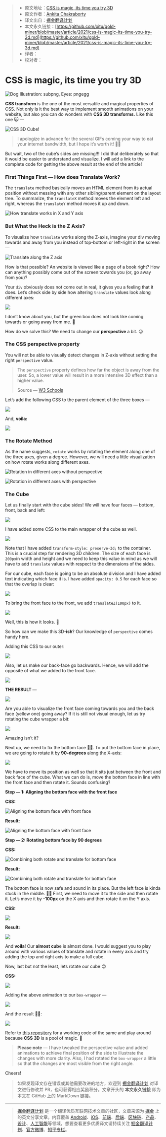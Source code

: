 > * 原文地址：[CSS is magic, its time you try 3D](https://levelup.gitconnected.com/css-is-magic-its-time-you-try-3d-91a2dd49c781)
> * 原文作者：[Ankita Chakraborty](https://medium.com/@ankitachakraborty)
> * 译文出自：[掘金翻译计划](https://github.com/xitu/gold-miner)
> * 本文永久链接：[https://github.com/xitu/gold-miner/blob/master/article/2021/css-is-magic-its-time-you-try-3d.md](https://github.com/xitu/gold-miner/blob/master/article/2021/css-is-magic-its-time-you-try-3d.md)
> * 译者：
> * 校对者：

# CSS is magic, its time you try 3D

![Dog Illustration: [subpng](https://www.subpng.com/), Eyes: [pngegg](https://www.pngegg.com)](https://cdn-images-1.medium.com/max/5440/1*WKVcqB1XHjA5Fbdm-AQU-g.png)

**CSS transform** is the one of the most versatile and magical properties of CSS. Not only is it the best way to implement smooth animations on your website, but also you can do wonders with **CSS 3D transforms.**
Like this one 🙀 —

![CSS 3D Cube!](https://cdn-images-1.medium.com/max/2000/1*dFJEMRBc7vlHnLf_MYI0Iw.gif)

> I apologize in advance for the several GIFs coming your way to eat your internet bandwidth, but I hope it’s worth it! 🤜🤛

But wait, two of the cube’s sides are missing!!!
I did that deliberately so that it would be easier to understand and visualize. I will add a link to the complete code for getting the above result at the end of the article!

### First Things First — How does Translate Work?

The `translate` method basically moves an HTML element from its actual position without messing with any other sibling/parent element on the layout tree. To summarize, the `translateX` method moves the element left and right, whereas the `translateY` method moves it up and down.

![How translate works in X and Y axis](https://cdn-images-1.medium.com/max/3688/1*cq8Q9DGLScj3v038DnxjhQ.png)

### But What the Heck is the Z Axis?

To visualize how `translate` works along the Z-axis, imagine your div moving towards and away from you instead of top-bottom or left-right in the screen —

![Translate along the Z axis](https://cdn-images-1.medium.com/max/4328/1*qXx6HIGzXvPZY4oO_4gEFQ.png)

How is that possible? An website is viewed like a page of a book right? How can anything possibly come out of the screen towards you (or, go away from you)?

Your `div` obviously does not come out in real, it gives you a feeling that it does. Let’s check side by side how altering `translate` values look along different axes:

![](https://cdn-images-1.medium.com/max/2000/1*lNQdNBsRYNzWduwKFCdR5w.gif)

I don’t know about you, but the green box does not look like coming towards or going away from me. 👺

How do we solve this? We need to change our **perspective** a bit. 😉

### The CSS perspective property

You will not be able to visually detect changes in Z-axis without setting the right `perspective` value.

> The `perspective` property defines how far the object is away from the user. So, a lower value will result in a more intensive 3D effect than a higher value.
>
> Source — [W3 Schools](https://www.w3schools.com/cssref/css3_pr_perspective.asp)

Let’s add the following CSS to the parent element of the three boxes —

![](https://cdn-images-1.medium.com/max/2724/1*ijVRelbthN6Ivuf5xDs7Iw.png)

And, **voila:**

![](https://cdn-images-1.medium.com/max/2000/1*5Go0arpobwsP4NtVYPRH4A.gif)

### The Rotate Method

As the name suggests, `rotate` works by rotating the element along one of the three axes, given a degree. However, we will need a little visualization on how rotate works along different axes.

![Rotation in different axes without perspective](https://cdn-images-1.medium.com/max/2000/1*L06oWqkChV9deUNUVKrITw.gif)

![Rotation in different axes with perspective](https://cdn-images-1.medium.com/max/2000/1*nu1bM-wUxugvSsDj2H1ZSg.gif)

### The Cube

Let us finally start with the cube sides! We will have four faces — bottom, front, back and left:

![](https://cdn-images-1.medium.com/max/2388/1*q69vRRksjkM4M2xY0Meycg.png)

I have added some CSS to the main wrapper of the cube as well.

![](https://cdn-images-1.medium.com/max/2000/1*gSM7KPGdGmzmo5D-Jpr_UA.png)

Note that I have added `transform-style: preserve-3d;` to the container. This is a crucial step for rendering 3D children. The size of each face is `200px`in width and height and we need to keep this value in mind as we will have to add `translate` values with respect to the dimensions of the sides.

For our cube, each face is going to be an absolute division and I have added text indicating which face it is. I have added `opacity: 0.5` for each face so that the overlap is clear:

![](https://cdn-images-1.medium.com/max/2236/1*iygD8k6WIHvobgQKUAc9Ww.png)

To bring the front face to the front, we add `translateZ(100px)` to it.

![](https://cdn-images-1.medium.com/max/2768/1*-URkuoY7VunPTDHgQzSqsA.png)

Well, this is how it looks. 🙁

So how can we make this 3D-**ish**? Our knowledge of `perspective` comes handy here.

Adding this CSS to our outer:

![](https://cdn-images-1.medium.com/max/2000/1*pB8EdPyeKJywcoUVkdNszw.png)

Also, let us make our back-face go backwards. Hence, we will add the opposite of what we added to the front face.

![](https://cdn-images-1.medium.com/max/2000/1*r1-jRUGjUW-8a0-ckLay_Q.png)

**THE RESULT —**

![](https://cdn-images-1.medium.com/max/2608/1*q6x7s9gLwwVf3WtIMaQYvg.png)

Are you able to visualize the front face coming towards you and the back face (yellow one) going away? If it is still not visual enough, let us try rotating the cube wrapper a bit:

![](https://cdn-images-1.medium.com/max/2000/1*jaSlx71f9SunHXIOxGdthg.gif)

Amazing isn’t it?

Next up, we need to fix the bottom face 💁‍♀️. To put the bottom face in place, we are going to rotate it by **90-degrees** along the X-axis:

![](https://cdn-images-1.medium.com/max/2000/1*icrwzzydWhtOKhj85QnO1A.gif)

We have to move its position as well so that it sits just between the front and back face of the cube. What we can do is, move the bottom face in line with the front face and then rotate it. Sounds confusing?

**Step — 1: Aligning the bottom face with the front face**

**CSS:**

![Aligning the bottom face with front face](https://cdn-images-1.medium.com/max/2000/1*CBL0oCueX-bgBbVRJXC0dA.png)

**Result:**

![Aligning the bottom face with front face](https://cdn-images-1.medium.com/max/2000/1*xLD_mS8WsK3nzScd6tbwKw.gif)

**Step — 2: Rotating bottom face by 90 degrees**

**CSS:**

![Combining both rotate and translate for bottom face](https://cdn-images-1.medium.com/max/2152/1*LVmwdMV9BtJEZYP9u37pmw.png)

**Result:**

![Combining both rotate and translate for bottom face](https://cdn-images-1.medium.com/max/2000/1*qsGQ7VjZngLZm9SoU8LuxA.gif)

The bottom face is now safe and sound in its place. But the left face is kinda stuck in the middle. 🙍‍♀️ First, we need to move it to the side and then rotate it. Let’s move it by **-100px** on the X axis and then rotate it on the Y axis.

**CSS:**

![](https://cdn-images-1.medium.com/max/2180/1*5RJvq7AM6mGD5zVVGoXM7w.png)

**Result:**

![](https://cdn-images-1.medium.com/max/2000/1*WnnTtpzcd691KA2qO0b16w.gif)

And **voila**! Our **almost cub**e is almost done. I would suggest you to play around with various values of translate and rotate in every axis and try adding the top and right axis to make a full cube.

Now, last but not the least, lets rotate our cube 😍

**CSS:**

![](https://cdn-images-1.medium.com/max/2000/1*VhF0Ltn-I8vLPhTc6xaj9A.png)

Adding the above animation to our `box-wrapper` —

![](https://cdn-images-1.medium.com/max/2336/1*RbHF6_VStIc1nYnx5g_pog.png)

And the result 🤜🤛:

![](https://cdn-images-1.medium.com/max/2000/1*OZ9tJyqDlJZ5NZhuRT1-wA.gif)

Refer to [this repository](https://github.com/ankita1010/css-cube) for a working code of the same and play around because **CSS 3D** is a pool of magic. 💫

> **Please note** — I have tweaked the perspective value and added animations to achieve final position of the side to illustrate the changes with more clarity. Also, I had rotated the `box-wrapper` a little so that the changes are most visible from the right angle.

Cheers!

> 如果发现译文存在错误或其他需要改进的地方，欢迎到 [掘金翻译计划](https://github.com/xitu/gold-miner) 对译文进行修改并 PR，也可获得相应奖励积分。文章开头的 **本文永久链接** 即为本文在 GitHub 上的 MarkDown 链接。

---

> [掘金翻译计划](https://github.com/xitu/gold-miner) 是一个翻译优质互联网技术文章的社区，文章来源为 [掘金](https://juejin.im) 上的英文分享文章。内容覆盖 [Android](https://github.com/xitu/gold-miner#android)、[iOS](https://github.com/xitu/gold-miner#ios)、[前端](https://github.com/xitu/gold-miner#前端)、[后端](https://github.com/xitu/gold-miner#后端)、[区块链](https://github.com/xitu/gold-miner#区块链)、[产品](https://github.com/xitu/gold-miner#产品)、[设计](https://github.com/xitu/gold-miner#设计)、[人工智能](https://github.com/xitu/gold-miner#人工智能)等领域，想要查看更多优质译文请持续关注 [掘金翻译计划](https://github.com/xitu/gold-miner)、[官方微博](http://weibo.com/juejinfanyi)、[知乎专栏](https://zhuanlan.zhihu.com/juejinfanyi)。
